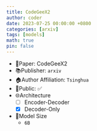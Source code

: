 ```yaml
---
title: CodeGeeX2
author: coder
date: 2023-07-25 00:00:00 +0800
categories: [arxiv]
tags: [models]
math: true
pin: false
---
```


- 📙Paper: CodeGeeX2
- 📚Publisher: `arxiv`
- 🏠Author Affiliation: `Tsinghua`
- 🔑Public: ✅
- 🌐Architecture
  + [ ] Encoder-Decoder
  + [x] Decoder-Only
- 📏Model Size
  + `6B`
